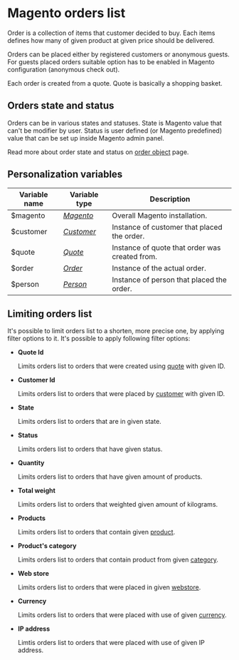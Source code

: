 # Magento orders list

Order is a collection of items that customer decided to buy. Each items defines
how many of given product at given price should be delivered.

Orders can be placed either by registered customers or anonymous guests. For 
guests placed orders suitable option has to be enabled in Magento configuration
(anonymous check out).

Each order is created from a quote. Quote is basically a shopping basket.

## Orders state and status

Orders can be in various states and statuses. State is Magento value that can't 
be modifier by user. Status is user defined (or Magento predefined) value that
can be set up inside Magento admin panel.

Read more about order state and status on [order object](copernica-docs:MarketingSuite/magento-integration/object/order) page.

## Personalization variables

| Variable name | Variable type                                                                    | Description                                    |
|---------------|----------------------------------------------------------------------------------|------------------------------------------------| 
| $magento      | _[Magento](copernica-docs:MarketingSuite/magento-integration/object/magento)_    | Overall Magento installation.                  |
| $customer     | _[Customer](copernica-docs:MarketingSuite/magento-integration/object/customer)_  | Instance of customer that placed the order.    |
| $quote        | _[Quote](coperncia-docs:MarketingSuite/magento-integration/object/quote)_        | Instance of quote that order was created from. |
| $order        | _[Order](copernica-docs:MarketingSuite/magento-integration/object/order)_        | Instance of the actual order.                  |
| $person       | _[Person](copernica-docs:MarketingSuite/magento-integration/object/person)_      | Instance of person that placed the order.      |

## Limiting orders list

It's possible to limit orders list to a shorten, more precise one, by applying
filter options to it. It's possible to apply following filter options:

*  **Quote Id**

   Limits orders list to orders that were created using [quote](coperncia-docs:MarketingSuite/magento-integration/object/quote) with given ID.

*  **Customer Id**

   Limits orders list to orders that were placed by [customer](coperncia-docs:MarketingSuite/magento-integration/object/customer) with given ID.

*  **State**

   Limits orders list to orders that are in given state.

*  **Status**

   Limits orders list to orders that have given status.

*  **Quantity**

   Limits orders list to orders that have given amount of products.

*  **Total weight**

   Limits orders list to orders that weighted given amount of kilograms.

*  **Products**

   Limits orders list to orders that contain given [product](coperncia-docs:MarketingSuite/magento-integration/object/product).

*  **Product's category**

   Limits orders list to orders that contain product from given [category](coperncia-docs:MarketingSuite/magento-integration/object/category).

*  **Web store**

   Limits orders list to orders that were placed in given [webstore](coperncia-docs:MarketingSuite/magento-integration/object/webstore).

*  **Currency**

   Limits orders list to orders that were placed with use of given [currency](coperncia-docs:MarketingSuite/magento-integration/object/currency).

*  **IP address**

   Limtis orders list to orders that were placed with use of given IP address.
